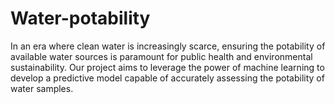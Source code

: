 # Water-potability
In an era where clean water is increasingly scarce, ensuring the potability of available water sources is paramount for public health and environmental sustainability. Our project aims to leverage the power of machine learning to develop a predictive model capable of accurately assessing the potability of water samples.
